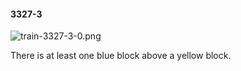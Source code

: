 #### 3327-3
![train-3327-3-0.png](https://github.com/lil-lab/nlvr/raw/master/nlvr/train/images/33/train-3327-3-0.png "train-3327-3-0.png")

There is at least one blue block above a yellow block.